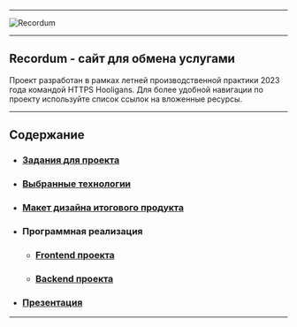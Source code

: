 
---

![Recordum](https://img.youtube.com/vi/u8Wa_CS67SE/maxresdefault.jpg)

---

## Recordum - сайт для обмена услугами
Проект разработан в рамках летней производственной практики 2023 года командой HTTPS Hooligans. 
Для более удобной навигации по проекту используйте список ссылок на вложенные ресурсы.

---

## Содержание
- ### [Задания для проекта](https://github.com/NeKyReal/Recordum/tree/main/development%20phases)
- ### [Выбранные технологии](https://github.com/NeKyReal/Recordum/blob/main/development%20phases/README.md)
- ### [Макет дизайна итогового продукта](https://www.figma.com/file/SudjNS97GUBDgud0ZZJwkv/NOGOTOCHKI?type=design&node-id=36-37&mode=design&t=n8Wyee7vQ8L3x9FN-0)
- ### Программная реализация
  - ### [Frontend проекта](https://github.com/NeKyReal/Recordum/tree/main/frontend)
  - ### [Backend проекта](https://github.com/NeKyReal/Recordum/tree/main/backend)
- ### [Презентация](https://github.com/NeKyReal/Recordum/tree/main/presentation)

---
